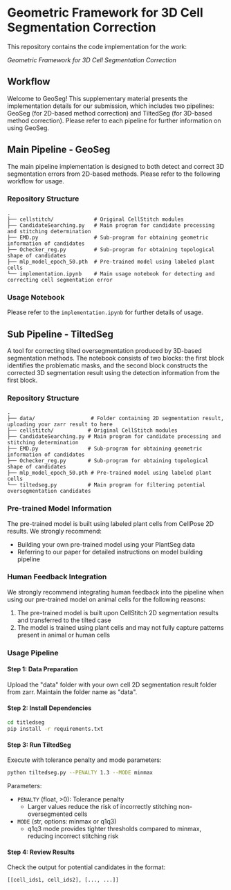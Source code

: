 # Geometric Framework for 3D Cell Segmentation Correction

This repository contains the code implementation for the work:

*Geometric Framework for 3D Cell Segmentation Correction*

## Workflow

Welcome to GeoSeg! This supplementary material presents the implementation details for our submission, which includes two pipelines: GeoSeg (for 2D-based method correction) and TiltedSeg (for 3D-based method correction). Please refer to each pipeline for further information on using GeoSeg.

## Main Pipeline - GeoSeg

The main pipeline implementation is designed to both detect and correct 3D segmentation errors from 2D-based methods. Please refer to the following workflow for usage.

### Repository Structure
```
.               
├── cellstitch/             # Original CellStitch modules
├── CandidateSearching.py   # Main program for candidate processing and stitching determination
├── EMD.py                  # Sub-program for obtaining geometric information of candidates
├── Ochecker_reg.py         # Sub-program for obtaining topological shape of candidates
├── mlp_model_epoch_50.pth  # Pre-trained model using labeled plant cells
└── implementation.ipynb    # Main usage notebook for detecting and correcting cell segmentation error
```

### Usage Notebook

Please refer to the `implementation.ipynb` for further details of usage. 


## Sub Pipeline - TiltedSeg

A tool for correcting tilted oversegmentation produced by 3D-based segmentation methods. The notebook consists of two blocks: the first block identifies the problematic masks, and the second block constructs the corrected 3D segmentation result using the detection information from the first block.

### Repository Structure
```
.
├── data/                  # Folder containing 2D segmentation result, uploading your zarr result to here
├── cellstitch/           # Original CellStitch modules
├── CandidateSearching.py # Main program for candidate processing and stitching determination
├── EMD.py                # Sub-program for obtaining geometric information of candidates
├── Ochecker_reg.py       # Sub-program for obtaining topological shape of candidates
├── mlp_model_epoch_50.pth # Pre-trained model using labeled plant cells
└── tiltedseg.py          # Main program for filtering potential oversegmentation candidates
```

### Pre-trained Model Information

The pre-trained model is built using labeled plant cells from CellPose 2D results. We strongly recommend:
- Building your own pre-trained model using your PlantSeg data
- Referring to our paper for detailed instructions on model building pipeline

### Human Feedback Integration

We strongly recommend integrating human feedback into the pipeline when using our pre-trained model on animal cells for the following reasons:

1. The pre-trained model is built upon CellStitch 2D segmentation results and transferred to the tilted case
2. The model is trained using plant cells and may not fully capture patterns present in animal or human cells

### Usage Pipeline

#### Step 1: Data Preparation
Upload the "data" folder with your own cell 2D segmentation result folder from zarr. Maintain the folder name as "data".

#### Step 2: Install Dependencies
```bash
cd titledseg
pip install -r requirements.txt
```

#### Step 3: Run TiltedSeg
Execute with tolerance penalty and mode parameters:
```bash
python tiltedseg.py --PENALTY 1.3 --MODE minmax
```

Parameters:
- `PENALTY` (float, >0): Tolerance penalty
  - Larger values reduce the risk of incorrectly stitching non-oversegmented cells
- `MODE` (str, options: minmax or q1q3)
  - q1q3 mode provides tighter thresholds compared to minmax, reducing incorrect stitching risk

#### Step 4: Review Results
Check the output for potential candidates in the format:
```
[[cell_ids1, cell_ids2], [..., ...]]
```

